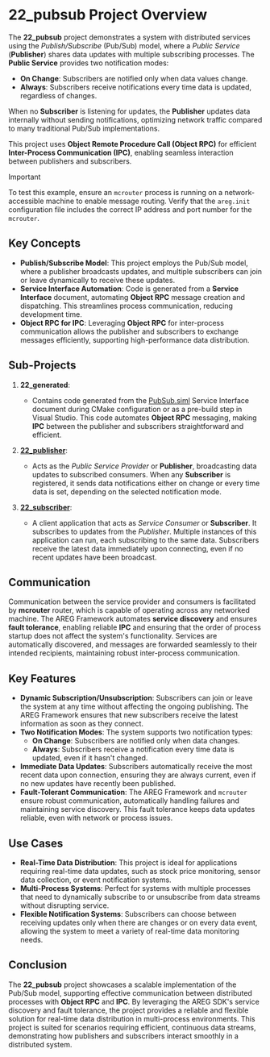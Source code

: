 # 22_pubsub Project Overview

The **22_pubsub** project demonstrates a system with distributed services using the *Publish/Subscribe* (Pub/Sub) model, where a *Public Service* (**Publisher**) shares data updates with multiple subscribing processes. The **Public Service** provides two notification modes:

- **On Change**: Subscribers are notified only when data values change.
- **Always**: Subscribers receive notifications every time data is updated, regardless of changes.

When no **Subscriber** is listening for updates, the **Publisher** updates data internally without sending notifications, optimizing network traffic compared to many traditional Pub/Sub implementations.

This project uses **Object Remote Procedure Call (Object RPC)** for efficient **Inter-Process Communication (IPC)**, enabling seamless interaction between publishers and subscribers.

> [!IMPORTANT]
> To test this example, ensure an `mcrouter` process is running on a network-accessible machine to enable message routing. Verify that the `areg.init` configuration file includes the correct IP address and port number for the `mcrouter`.

## Key Concepts

- **Publish/Subscribe Model**: This project employs the Pub/Sub model, where a publisher broadcasts updates, and multiple subscribers can join or leave dynamically to receive these updates.
- **Service Interface Automation**: Code is generated from a **Service Interface** document, automating **Object RPC** message creation and dispatching. This streamlines process communication, reducing development time.
- **Object RPC for IPC**: Leveraging **Object RPC** for inter-process communication allows the publisher and subscribers to exchange messages efficiently, supporting high-performance data distribution.

## Sub-Projects

1. **22_generated**:
   - Contains code generated from the [PubSub.siml](./services/PubSub.siml) Service Interface document during CMake configuration or as a pre-build step in Visual Studio. This code automates **Object RPC** messaging, making **IPC** between the publisher and subscribers straightforward and efficient.

2. **[22_publisher](./publisher/)**:
   - Acts as the *Public Service Provider* or **Publisher**, broadcasting data updates to subscribed consumers. When any **Subscriber** is registered, it sends data notifications either on change or every time data is set, depending on the selected notification mode.

3. **[22_subscriber](./subscriber/)**:
   - A client application that acts as *Service Consumer* or **Subscriber**. It subscribes to updates from the *Publisher*. Multiple instances of this application can run, each subscribing to the same data. Subscribers receive the latest data immediately upon connecting, even if no recent updates have been broadcast.

## Communication

Communication between the service provider and consumers is facilitated by **mcrouter** router, which is capable of operating across any networked machine. The AREG Framework automates **service discovery** and ensures **fault tolerance**, enabling reliable **IPC** and ensuring that the order of process startup does not affect the system's functionality. Services are automatically discovered, and messages are forwarded seamlessly to their intended recipients, maintaining robust inter-process communication.

## Key Features

- **Dynamic Subscription/Unsubscription**: Subscribers can join or leave the system at any time without affecting the ongoing publishing. The AREG Framework ensures that new subscribers receive the latest information as soon as they connect.
- **Two Notification Modes**: The system supports two notification types:
  - **On Change**: Subscribers are notified only when data changes.
  - **Always**: Subscribers receive a notification every time data is updated, even if it hasn't changed.
- **Immediate Data Updates**: Subscribers automatically receive the most recent data upon connection, ensuring they are always current, even if no new updates have recently been published.
- **Fault-Tolerant Communication**: The AREG Framework and `mcrouter` ensure robust communication, automatically handling failures and maintaining service discovery. This fault tolerance keeps data updates reliable, even with network or process issues.

## Use Cases

- **Real-Time Data Distribution**: This project is ideal for applications requiring real-time data updates, such as stock price monitoring, sensor data collection, or event notification systems.
- **Multi-Process Systems**: Perfect for systems with multiple processes that need to dynamically subscribe to or unsubscribe from data streams without disrupting service.
- **Flexible Notification Systems**: Subscribers can choose between receiving updates only when there are changes or on every data event, allowing the system to meet a variety of real-time data monitoring needs.

## Conclusion

The **22_pubsub** project showcases a scalable implementation of the Pub/Sub model, supporting effective communication between distributed processes with **Object RPC** and **IPC**. By leveraging the AREG SDK's service discovery and fault tolerance, the project provides a reliable and flexible solution for real-time data distribution in multi-process environments. This project is suited for scenarios requiring efficient, continuous data streams, demonstrating how publishers and subscribers interact smoothly in a distributed system.
